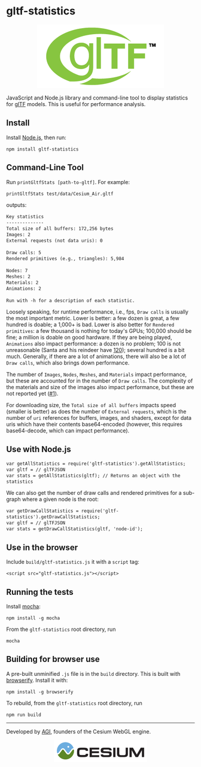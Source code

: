 # gltf-statistics

<p align="center">
<a href="https://www.khronos.org/gltf"><img src="doc/gltf.png" /></a>
</p>

JavaScript and Node.js library and command-line tool to display statistics for [glTF](https://www.khronos.org/gltf) models.  This is useful for performance analysis.

## Install

Install [Node.js](http://nodejs.org/), then run:
```
npm install gltf-statistics
```

## Command-Line Tool

Run `printGltfStats [path-to-gltf]`.  For example:


```
printGltfStats test/data/Cesium_Air.gltf
```

outputs:

```
Key statistics
--------------
Total size of all buffers: 172,256 bytes
Images: 2
External requests (not data uris): 0

Draw calls: 5
Rendered primitives (e.g., triangles): 5,984

Nodes: 7
Meshes: 2
Materials: 2
Animations: 2

Run with -h for a description of each statistic.
```

Loosely speaking, for runtime performance, i.e., fps, `Draw calls` is usually the most important metric.  Lower is better: a few dozen is great, a few hundred is doable; a 1,000+ is bad.  Lower is also better for `Rendered primitives`: a few thousand is nothing for today's GPUs; 100,000 should be fine; a million is doable on good hardware.  If they are being played, `Animations` also impact performance: a dozen is no problem; 100 is not unreasonable (Santa and his reindeer have [120](http://cesiumjs.org/2013/12/23/Building-A-WebGL-Santa-with-Cesium-and-glTF/));  several hundred is a bit much.  Generally, if there are a lot of animations, there will also be a lot of `Draw calls`, which also brings down performance.

The number of `Images`, `Nodes`, `Meshes`, and `Materials` impact performance, but these are accounted for in the number of `Draw calls`.  The complexity of the materials and size of the images also impact performance, but these are not reported yet ([#1](https://github.com/AnalyticalGraphicsInc/gltf-statistics/issues/1)).

For downloading size, the `Total size of all buffers` impacts speed (smaller is better) as does the number of `External requests`, which is the number of `uri` references for buffers, images, and shaders, except for data uris which have their contents base64-encoded (however, this requires base64-decode, which can impact performance).

## Use with Node.js

```
var getAllStatistics = require('gltf-statistics').getAllStatistics;
var gltf = // glTFJSON
var stats = getAllStatistics(gltf); // Returns an object with the statistics
```

We can also get the number of draw calls and rendered primitives for a sub-graph where a given node is the root:
```
var getDrawCallStatistics = require('gltf-statistics').getDrawCallStatistics;
var gltf = // glTFJSON
var stats = getDrawCallStatistics(gltf, 'node-id');
```

## Use in the browser

Include `build/gltf-statistics.js` it with a `script` tag:
```
<script src="gltf-statistics.js"></script>
```

## Running the tests

Install [mocha](http://mochajs.org/):
```
npm install -g mocha
```
From the `gltf-statistics` root directory, run
```
mocha
```

## Building for browser use

A pre-built unminified `.js` file is in the `build` directory.  This is built with [browserify](http://browserify.org/).  Install it with:
```
npm install -g browserify
```
To rebuild, from the `gltf-statistics` root directory, run
```
npm run build
```

***

Developed by <a href="http://www.agi.com/">AGI</a>, founders of the Cesium WebGL engine.
<p align="center">
<a href="http://cesiumjs.org/"><img src="doc/cesium.png" /></a>
</p>